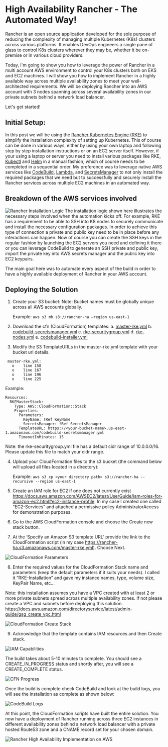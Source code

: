 # High Availability Rancher - The Automated Way!

Rancher is an open source application developed for the sole purpose of reducing the complexity of managing multiple Kubernetes (K8s) clusters across various platforms. It enables DevOps engineers a single pane of glass to control K8s clusters wherever they may be, whether it be on-premise or in various cloud providers.

Today, I'm going to show you how to leverage the power of Rancher in a multi account AWS environment to control your K8s clusters both on EKS and EC2 machines. I will show you how to implement Rancher in a highly available way across multiple availability zones to meet your well-architected requirements. We will be deploying Rancher into an AWS account with 3 nodes spanning across several availability zones in our private subnets behind a network load balancer.

Let's get started!

## Initial Setup:

In this post we will be using the [Rancher Kubernetes Engine (RKE)](https:/rancher.com/docs/rke/latest/en/) to simplify the installation complexity of setting up Kubernetes. This of course can be done in various ways, either by using your own laptop and following step by step installation instructions or on an EC2 server itself. However, if your using a laptop or server you need to install various packages like RKE, [Kubectl](https:/kubernetes.io/docs/reference/kubectl/overview/) and [Helm](https:/helm.sh/) in a manual fashion, which of course needs to be completed in a sequential order. My preference was to leverage native AWS services like [CodeBuild](https://aws.amazon.com/codebuild/), [Lambda](https://aws.amazon.com/lambda/), and [SecretsManager](https://aws.amazon.com/secrets-manager/) to not only install the required packages that we need but to successfully and securely install the Rancher services across multiple EC2 machines in an automated way. 

## Breakdown of the AWS services involved

![Rancher Installation Logic](./rke-installation-logic.png)
The installation logic shown here illustrates the necessary steps involved when the automation kicks off. For example, RKE has a requirement to be able to SSH into K8 nodes to securely communicate and install the necessary configuration packages. In order to achieve this type of connection a private and public key need to be in place before any interactions can happen. Now of course you can create the SSH keys in the regular fashion by launching the EC2 servers you need and defining it there or you can leverage CodeBuild to generate an SSH private and public key, import the private key into AWS secrets manager and the public key into EC2 keypairs.

The main goal here was to automate every aspect of the build in order to have a highly available deployment of Rancher in your AWS account.

## Deploying the Solution

1) Create your S3 bucket: Note: Bucket names must be globally unique across all AWS accounts globally.

    Example:
    `aws s3 mb s3://rancher-ha –region us-east-1`

2) Download the cfn (CloudFormation) templates:
    a.	[master-rke.yml](https://github.com/kandruch/Rancher-HighAvailability/blob/master/master-rke.yml)
    b.	[codebuild-secretsmanager.yml](https://github.com/kandruch/Rancher-HighAvailability/blob/master/secretsmanager.yml)
    c.	[rke-securitygroup.yml](https://github.com/kandruch/Rancher-HighAvailability/blob/master/rke-securitygroup.yml)
    d.	[rke-nodes.yml](https://github.com/kandruch/Rancher-HighAvailability/blob/master/rke-nodes.yml) 
    e.	[codebuild-installer.yml](https://github.com/kandruch/Rancher-HighAvailability/blob/master/codebuild-installer.yml)

3) Modify the S3 TemplateURLs in the master-rke.yml template with your bucket url details.
``` 
 master-rke.yml:
   o	line 158
   o	line 167
   o	line 196
   o	line 225
 ```
 
 Example:
```
Resources:
  RKEMasterStack:
    Type: AWS::CloudFormation::Stack
    Properties:
      Parameters:
        KeyName: !Ref KeyName
        SecretsManager: !Ref SecretsManager
      TemplateURL: https://<your-bucket-name>.us-east-1.amazonaws.com/codebuild-secretsmanager.yml
      TimeoutInMinutes: 15
```

   Note: the rke-securitygroup.yml file has a default cidr range of 10.0.0.0/16. Please update this file to match your cidr range.

4) Upload your CloudFormation files to the s3 bucket (the command below will upload all files located in a directory):

    Example:
    `aws s3 cp <your directory path> s3://rancher-ha --recursive --region us-east-1`

5) Create an IAM role for EC2 if one does not currently exist https://docs.aws.amazon.com/AWSEC2/latest/UserGuide/iam-roles-for-amazon-ec2.html#ec2-instance-profile. In my case I created one called “EC2-Services” and attached a permissive policy AdministratorAccess for demonstration purposes.

6) Go to the AWS CloudFormation console and choose the Create new stack button.

7) At the ‘Specify an Amazon S3 template URL’ provide the link to the CloudFormation script (in my case https://rancher-ha.s3.amazonaws.com/master-rke.yml). Choose Next.

![CloudFormation Parameters](./cfn-parameters.png)


8) Enter the required values for the CloudFormation Stack name and parameters (keep the default parameters if it suits your needs). I called it “RKE-Installation” and gave my instance names, type, volume size, KeyPair Name, etc… 

Note: this installation assumes you have a VPC created with at least 2 or more private subnets spread across multiple availability zones. If not please create a VPC and subnets before deploying this solution. https://docs.aws.amazon.com/directoryservice/latest/admin-guide/gsg_create_vpc.html

![CloudFormation Create Stack](./cfn-details.png)

9) Acknowledge that the template contains IAM resources and then Create stack.


![IAM Capabilities](./iam-capabilities.png)


   The build takes about 5-10 minutes to complete. You should see a CREATE_IN_PROGRESS status and shortly after, you will see a CREATE_COMPLETE status.

![CFN Progress](./cfn-progress.png)

   Once the build is complete check CodeBuild and look at the build logs, you will see the installation as complete as shown below:

![CodeBuild Logs](./codebuild-buildlogs.png)

At this point, the CloudFormation scripts have built the entire solution. You now have a deployment of Rancher running      across three EC2 instances in different availability zones behind a network load balancer with a private hosted Route53 zone and a CNAME record set for your chosen domain.

![Rancher High Availability Implementation on AWS](./RancherHA.png)
